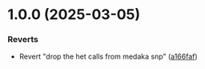 # 1.0.0 (2025-03-05)


### Reverts

* Revert "drop the het calls from medaka snp" ([a166faf](https://github.com/samordil/artic-multipurpose/commit/a166faf84b76338293f3a3162b6f86cc15165afc))
